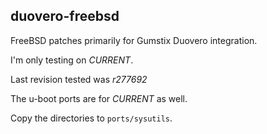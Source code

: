 ## duovero-freebsd

FreeBSD patches primarily for Gumstix Duovero integration.

I'm only testing on *CURRENT*.

Last revision tested was *r277692*

The u-boot ports are for *CURRENT* as well. 

Copy the directories to `ports/sysutils`.

